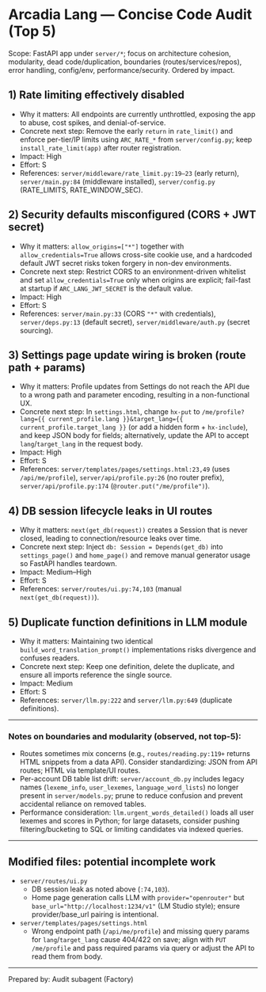 # Arcadia Lang — Concise Code Audit (Top 5)

Scope: FastAPI app under `server/*`; focus on architecture cohesion, modularity, dead code/duplication, boundaries (routes/services/repos), error handling, config/env, performance/security. Ordered by impact.

## 1) Rate limiting effectively disabled
- Why it matters: All endpoints are currently unthrottled, exposing the app to abuse, cost spikes, and denial-of-service.
- Concrete next step: Remove the early `return` in `rate_limit()` and enforce per-tier/IP limits using `ARC_RATE_*` from `server/config.py`; keep `install_rate_limit(app)` after router registration.
- Impact: High
- Effort: S
- References: `server/middleware/rate_limit.py:19–23` (early return), `server/main.py:84` (middleware installed), `server/config.py` (RATE_LIMITS, RATE_WINDOW_SEC).

## 2) Security defaults misconfigured (CORS + JWT secret)
- Why it matters: `allow_origins=["*"]` together with `allow_credentials=True` allows cross-site cookie use, and a hardcoded default JWT secret risks token forgery in non-dev environments.
- Concrete next step: Restrict CORS to an environment-driven whitelist and set `allow_credentials=True` only when origins are explicit; fail-fast at startup if `ARC_LANG_JWT_SECRET` is the default value.
- Impact: High
- Effort: S
- References: `server/main.py:33` (CORS `"*"` with credentials), `server/deps.py:13` (default secret), `server/middleware/auth.py` (secret sourcing).

## 3) Settings page update wiring is broken (route path + params)
- Why it matters: Profile updates from Settings do not reach the API due to a wrong path and parameter encoding, resulting in a non-functional UX.
- Concrete next step: In `settings.html`, change `hx-put` to `/me/profile?lang={{ current_profile.lang }}&target_lang={{ current_profile.target_lang }}` (or add a hidden form + `hx-include`), and keep JSON body for fields; alternatively, update the API to accept `lang`/`target_lang` in the request body.
- Impact: High
- Effort: S
- References: `server/templates/pages/settings.html:23,49` (uses `/api/me/profile`), `server/api/profile.py:26` (no router prefix), `server/api/profile.py:174` (`@router.put("/me/profile")`).

## 4) DB session lifecycle leaks in UI routes
- Why it matters: `next(get_db(request))` creates a Session that is never closed, leading to connection/resource leaks over time.
- Concrete next step: Inject `db: Session = Depends(get_db)` into `settings_page()` and `home_page()` and remove manual generator usage so FastAPI handles teardown.
- Impact: Medium–High
- Effort: S
- References: `server/routes/ui.py:74,103` (manual `next(get_db(request))`).

## 5) Duplicate function definitions in LLM module
- Why it matters: Maintaining two identical `build_word_translation_prompt()` implementations risks divergence and confuses readers.
- Concrete next step: Keep one definition, delete the duplicate, and ensure all imports reference the single source.
- Impact: Medium
- Effort: S
- References: `server/llm.py:222` and `server/llm.py:649` (duplicate definitions).

---

### Notes on boundaries and modularity (observed, not top-5):
- Routes sometimes mix concerns (e.g., `routes/reading.py:119+` returns HTML snippets from a data API). Consider standardizing: JSON from API routes; HTML via template/UI routes.
- Per-account DB table list drift: `server/account_db.py` includes legacy names (`lexeme_info`, `user_lexemes`, `language_word_lists`) no longer present in `server/models.py`; prune to reduce confusion and prevent accidental reliance on removed tables.
- Performance consideration: `llm.urgent_words_detailed()` loads all user lexemes and scores in Python; for large datasets, consider pushing filtering/bucketing to SQL or limiting candidates via indexed queries.

---

## Modified files: potential incomplete work
- `server/routes/ui.py`
  - DB session leak as noted above (`:74,103`).
  - Home page generation calls LLM with `provider="openrouter"` but `base_url="http://localhost:1234/v1"` (LM Studio style); ensure provider/base_url pairing is intentional.
- `server/templates/pages/settings.html`
  - Wrong endpoint path (`/api/me/profile`) and missing query params for `lang`/`target_lang` cause 404/422 on save; align with `PUT /me/profile` and pass required params via query or adjust the API to read them from body.

---

Prepared by: Audit subagent (Factory)
